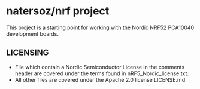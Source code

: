 natersoz/nrf project
====================

This project is a starting point for working with the Nordic NRF52
PCA10040 development boards.

LICENSING
---------
+ File which contain a Nordic Semiconductor License in the comments header
  are covered under the terms found in nRF5_Nordic_license.txt.
+ All other files are covered under the Apache 2.0 license LICENSE.md


